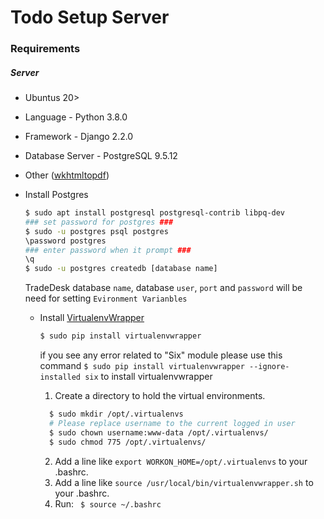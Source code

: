 # Todo Setup Server

### Requirements
##### Server
  - Ubuntus 20>
  - Language - Python 3.8.0
  - Framework - Django 2.2.0
  - Database Server - PostgreSQL 9.5.12
  - Other ([wkhtmltopdf](https://wkhtmltopdf.org/downloads.html))
- Install Postgres
    ```sh
    $ sudo apt install postgresql postgresql-contrib libpq-dev
    ### set password for postgres ###
    $ sudo -u postgres psql postgres
    \password postgres
    ### enter password when it prompt ###
    \q
    $ sudo -u postgres createdb [database name]
    ```
    TradeDesk database ```name```, database ```user```, ```port``` and ```password``` will be need for setting ```Evironment Varianbles```

  - Install [VirtualenvWrapper](http://virtualenvwrapper.readthedocs.io/en/latest/install.html)
    ```sh
    $ sudo pip install virtualenvwrapper
    ```
    if you see any error related to "Six" module please use this command ```$ sudo pip install virtualenvwrapper --ignore-installed six``` to install virtualenvwrapper

    1. Create a directory to hold the virtual environments.
    ```sh
      $ sudo mkdir /opt/.virtualenvs
      # Please replace username to the current logged in user
      $ sudo chown username:www-data /opt/.virtualenvs/
      $ sudo chmod 775 /opt/.virtualenvs/
    ```
    2. Add a line like ```export WORKON_HOME=/opt/.virtualenvs``` to your .bashrc.
    3. Add a line like ```source /usr/local/bin/virtualenvwrapper.sh``` to your .bashrc.
    4. Run: ``` $ source ~/.bashrc```
